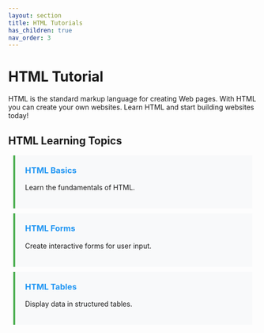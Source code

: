 ```yaml
---
layout: section
title: HTML Tutorials
has_children: true
nav_order: 3
---
```


# HTML Tutorial

HTML is the standard markup language for creating Web pages. With HTML you can create your own websites. Learn HTML and start building websites today!

## HTML Learning Topics

<div class="w3-row w3-card-4 w3-margin">
  <div class="tutorial-box">
    <h3><a href="/docs/html/2025-03-02-html-basics">HTML Basics</a></h3>
    <p>Learn the fundamentals of HTML.</p>
  </div>

  <div class="tutorial-box">
    <h3><a href="/docs/html/2025-03-02-html-forms">HTML Forms</a></h3>
    <p>Create interactive forms for user input.</p>
  </div>

  <div class="tutorial-box">
    <h3><a href="/docs/html/2025-03-02-html-tables">HTML Tables</a></h3>
    <p>Display data in structured tables.</p>
  </div>
</div>

<style>
.tutorial-box {
  padding: 20px;
  margin: 10px;
  background-color: #f8f9fa;
  border-left: 4px solid #4CAF50;
}

.tutorial-box h3 {
  margin-top: 0;
}

.tutorial-box a {
  color: #2196F3;
  text-decoration: none;
}

.tutorial-box a:hover {
  color: #0D47A1;
  text-decoration: underline;
}
</style>
